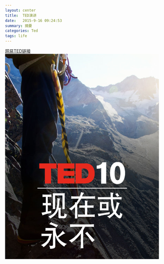 ```yaml
---
layout: center
title:  TED演讲
date:   2015-9-16 09:24:53
summary: 摘要
categories: Ted
tags: life
---
```

[网易TED链接](http://open.163.com/special/ted10collection/)
![TED](https://github.com/ironicstone/ironicstone.github.io/raw/master/image/life/ted.jpg)


